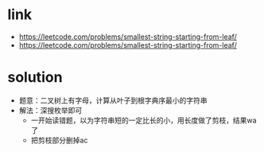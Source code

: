 # link
- https://leetcode.com/problems/smallest-string-starting-from-leaf/
- https://leetcode.com/problems/smallest-string-starting-from-leaf/

# solution
- 题意：二叉树上有字母，计算从叶子到根字典序最小的字符串
- 解法：深搜枚举即可
    - 一开始读错题，以为字符串短的一定比长的小，用长度做了剪枝，结果wa了
    - 把剪枝部分删掉ac